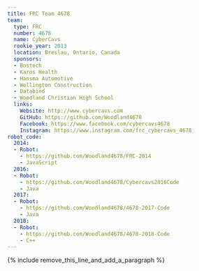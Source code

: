 ```yaml
---
title: FRC Team 4678
team:
  type: FRC
  number: 4678
  name: CyberCavs
  rookie_year: 2013
  location: Breslau, Ontario, Canada
  sponsors:
  - Bostech
  - Karos Health
  - Hansma Automotive
  - Wellington Construction
  - Databind
  - Woodland Christian High School
  links:
    Website: http://www.cybercavs.com
    GitHub: https://github.com/Woodland4678
    Facebook: https://www.facebook.com/cybercavs4678
    Instagram: https://www.instagram.com/frc_cybercavs_4678
robot_code:
  2014:
  - Robot:
    - https://github.com/Woodland4678/FRC-2014
    - JavaScript
  2016:
  - Robot:
    - https://github.com/Woodland4678/Cybercavs2016Code
    - Java
  2017:
  - Robot:
    - https://github.com/Woodland4678/4678-2017-Code
    - Java
  2018:
  - Robot:
    - https://github.com/Woodland4678/4678-2018-Code
    - C++
---
```


{% include remove_this_line_and_add_a_paragraph %}